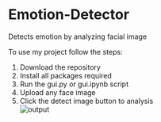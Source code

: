 # Emotion-Detector
Detects emotion by analyzing facial image 

To use my project follow the steps:
1. Download the repository
2. Install all packages required
3. Run the gui.py or gui.ipynb script
4. Upload any face image
5. Click the detect image button to analysis  
![output](https://github.com/user-attachments/assets/166043d4-b72e-45cb-afb9-402690f6a3ba)
